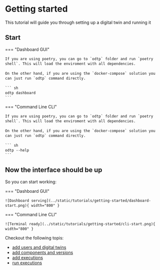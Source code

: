 # Getting started

This tutorial will guide you through setting up a digital twin and running it

## Start

=== "Dashboard GUI"

    If you are using poetry, you can go to `odtp` folder and run `poetry shell`. This will load the enviroment with all dependencies.

    On the other hand, if you are using the `docker-compose` solution you can just run `odtp` command directly.

    ``` sh
    odtp dashboard
    ```

=== "Command Line CLI"

    If you are using poetry, you can go to `odtp` folder and run `poetry shell`. This will load the enviroment with all dependencies.

    On the other hand, if you are using the `docker-compose` solution you can just run `odtp` command directly.

    ``` sh
    odtp --help
    ```

## Now the interface should be up

So you can start working:    

=== "Dashboard GUI"

    ![Dashboard serving](../static/tutorials/getting-started/dashboard-start.png){ width="800" }

=== "Command Line CLI"

    ![Terminal ready](../static/tutorials/getting-started/cli-start.png){ width="800" }

Checkout the following topis:

-  [add users and digital twins](../users-and-digital-twins)
-  [add components and versions](../components-and-versions)
-  [add executions](../executions)
-  [run executions](../run-executions)

<script src="https://hypothes.is/embed.js" async></script>
